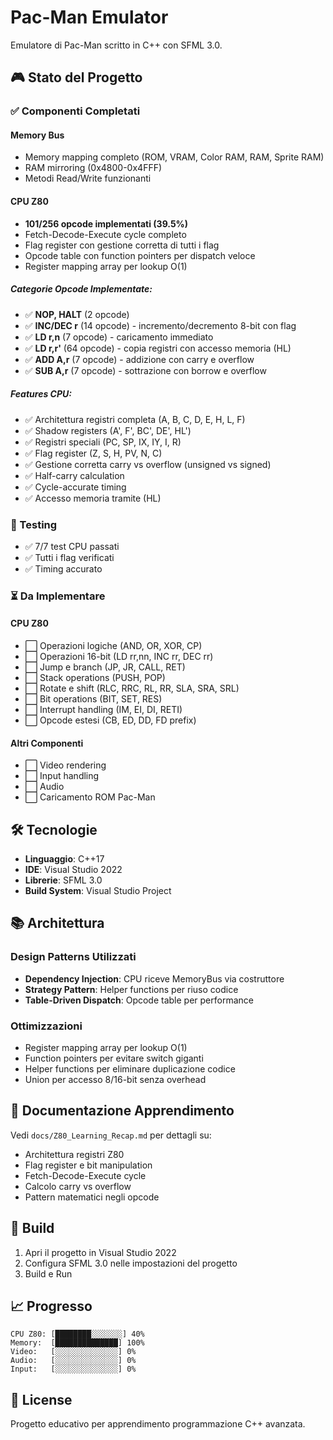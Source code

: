 # Pac-Man Emulator

Emulatore di Pac-Man scritto in C++ con SFML 3.0.

## 🎮 Stato del Progetto

### ✅ Componenti Completati

#### Memory Bus
- Memory mapping completo (ROM, VRAM, Color RAM, RAM, Sprite RAM)
- RAM mirroring (0x4800-0x4FFF)
- Metodi Read/Write funzionanti

#### CPU Z80
- **101/256 opcode implementati (39.5%)**
- Fetch-Decode-Execute cycle completo
- Flag register con gestione corretta di tutti i flag
- Opcode table con function pointers per dispatch veloce
- Register mapping array per lookup O(1)

##### Categorie Opcode Implementate:
- ✅ **NOP, HALT** (2 opcode)
- ✅ **INC/DEC r** (14 opcode) - incremento/decremento 8-bit con flag
- ✅ **LD r,n** (7 opcode) - caricamento immediato
- ✅ **LD r,r'** (64 opcode) - copia registri con accesso memoria (HL)
- ✅ **ADD A,r** (7 opcode) - addizione con carry e overflow
- ✅ **SUB A,r** (7 opcode) - sottrazione con borrow e overflow

##### Features CPU:
- ✅ Architettura registri completa (A, B, C, D, E, H, L, F)
- ✅ Shadow registers (A', F', BC', DE', HL')
- ✅ Registri speciali (PC, SP, IX, IY, I, R)
- ✅ Flag register (Z, S, H, PV, N, C)
- ✅ Gestione corretta carry vs overflow (unsigned vs signed)
- ✅ Half-carry calculation
- ✅ Cycle-accurate timing
- ✅ Accesso memoria tramite (HL)

### 🧪 Testing
- ✅ 7/7 test CPU passati
- ✅ Tutti i flag verificati
- ✅ Timing accurato

### ⏳ Da Implementare

#### CPU Z80
- ⬜ Operazioni logiche (AND, OR, XOR, CP)
- ⬜ Operazioni 16-bit (LD rr,nn, INC rr, DEC rr)
- ⬜ Jump e branch (JP, JR, CALL, RET)
- ⬜ Stack operations (PUSH, POP)
- ⬜ Rotate e shift (RLC, RRC, RL, RR, SLA, SRA, SRL)
- ⬜ Bit operations (BIT, SET, RES)
- ⬜ Interrupt handling (IM, EI, DI, RETI)
- ⬜ Opcode estesi (CB, ED, DD, FD prefix)

#### Altri Componenti
- ⬜ Video rendering
- ⬜ Input handling
- ⬜ Audio
- ⬜ Caricamento ROM Pac-Man

## 🛠️ Tecnologie

- **Linguaggio**: C++17
- **IDE**: Visual Studio 2022
- **Librerie**: SFML 3.0
- **Build System**: Visual Studio Project

## 📚 Architettura

### Design Patterns Utilizzati
- **Dependency Injection**: CPU riceve MemoryBus via costruttore
- **Strategy Pattern**: Helper functions per riuso codice
- **Table-Driven Dispatch**: Opcode table per performance

### Ottimizzazioni
- Register mapping array per lookup O(1)
- Function pointers per evitare switch giganti
- Helper functions per eliminare duplicazione codice
- Union per accesso 8/16-bit senza overhead

## 📖 Documentazione Apprendimento

Vedi `docs/Z80_Learning_Recap.md` per dettagli su:
- Architettura registri Z80
- Flag register e bit manipulation
- Fetch-Decode-Execute cycle
- Calcolo carry vs overflow
- Pattern matematici negli opcode

## 🚀 Build

1. Apri il progetto in Visual Studio 2022
2. Configura SFML 3.0 nelle impostazioni del progetto
3. Build e Run

## 📈 Progresso
```
CPU Z80: [████████░░░░░░░] 40%
Memory:  [██████████████] 100%
Video:   [░░░░░░░░░░░░░░] 0%
Audio:   [░░░░░░░░░░░░░░] 0%
Input:   [░░░░░░░░░░░░░░] 0%
```

## 📝 License

Progetto educativo per apprendimento programmazione C++ avanzata.